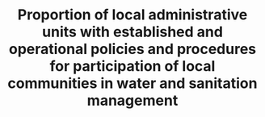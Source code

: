 ---
data_non_statistical: true
goal_meta_link: http://unstats.un.org/sdgs/files/metadata-compilation/Metadata-Goal-6.pdf
graph_title: Proportion of local administrative units with established and operational
  policies and procedures for participation of local communities in water and sanitation
  management
graph_type: null
has_metadata: true
indicator: 6.b.1
indicator_definition: This indicator builds on data that are already regularly collected
  by UN-Water GLAAS on the presence, at the national level, of clearly defined procedures
  in laws or policies for participation by service users. NThis indicator will also
  build on the data collected for the Status of Integrated Water Resources Management
  (IWRM) reporting in SDG target 6.5, in particular on the presence of formal stakeholder
  structures established at sub-catchment level. Because of the above, it is envisaged
  that this indicator will evolve and will be further qualified during the SDG period,
  focussing on sanitation, drinking water and hygiene first and then expanding on
  water resources management.
indicator_name: Proportion of local administrative units with established and operational
  policies and procedures for participation of local communities in water and sanitation
  management
indicator_sort_order: 06-0b-01
indicator_variable: null
layout: indicator
national_geographical_coverage: United States
permalink: /6-b-1/
published: true
rationale_interpretation: Defining the procedures in policy or law for the participation
  of local communities is vital to ensure needs of all the community is met, including
  the most vulnerable and also encourages ownership of schemes which in turn contributes
  to their sustainability.
reporting_status: notstarted
sdg_goal: 6
source_active_1: true
source_notes_1: null
source_title_1: null
target: Support and strengthen the participation of local communities in improving
  water and sanitation management.
target_id: 6.b
title: Proportion of local administrative units with established and operational policies
  and procedures for participation of local communities in water and sanitation management
un_custodial_agency: WHO, UNEP, OECD
un_designated_tier: '1'
variable_description: null
variable_notes: null
---